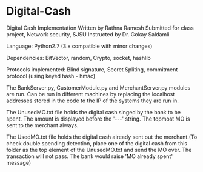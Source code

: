 # Digital-Cash

Digital Cash Implementation
Written by Rathna Ramesh 
Submitted for class project, Network security, SJSU
Instructed by Dr. Gokay Saldamli

Language:
Python2.7 (3.x compatible with minor changes)

Dependencies:
BitVector,
random,
Crypto,
socket,
hashlib

Protocols implemented:
Blind signature,
Secret Spliting,
commitment protocol (using keyed hash - hmac)

The BankServer.py, CustomerModule.py and MerchantServer.py modules are run. Can be run in different machines by replacing the localhost addresses stored in the code to the IP of the systems they are run in.

The UnusedMO.txt file holds the digital cash singed by the bank to be spent. The amount is displayed before the '-*-*-' string. The topmost MO is sent to the merchant always.

The UsedMO.txt file holds the digital cash already sent out the merchant.(To check double spending detection, place one of the digital cash from this folder as the top element of the UnusedMO.txt and send the MO over. The transaction will not pass. The bank would raise 'MO already spent' message)
